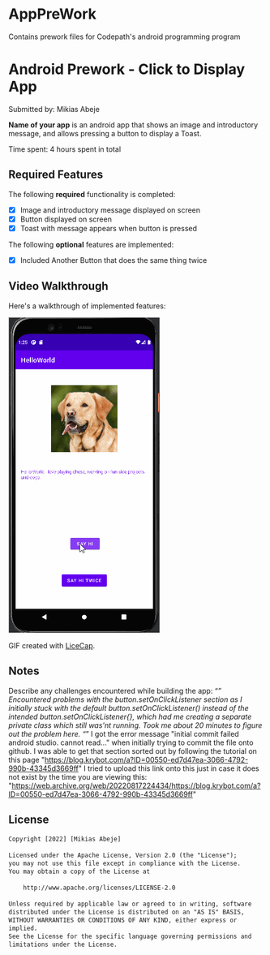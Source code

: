 # AppPreWork
Contains prework files for Codepath's android programming program
# Android Prework - Click to Display App

Submitted by: Mikias Abeje

**Name of your app** is an android app that shows an image and introductory message, and allows pressing a button to display a Toast. 

Time spent: 4 hours spent in total

## Required Features

The following **required** functionality is completed:

* [x] Image and introductory message displayed on screen
* [x] Button displayed on screen
* [x] Toast with message appears when button is pressed 

The following **optional** features are implemented:

* [x] Included Another Button that does the same thing twice

## Video Walkthrough

Here's a walkthrough of implemented features:

<img src='PreworkWalkthrough.gif' title='Video Walkthrough' width='' alt='Video Walkthrough' />

<!-- Replace this with whatever GIF tool you used! -->
GIF created with [LiceCap](http://www.cockos.com/licecap/).  
<!-- Other options include:
[Kap](https://getkap.co/) for macOS
[ScreenToGif](https://www.screentogif.com/) for Windows
[peek](https://github.com/phw/peek) for Linux. -->

## Notes

Describe any challenges encountered while building the app:
“*” Encountered problems with the button.setOnClickListener section as I initially stuck with the 
default button.setOnClickListener() instead of the intended button.setOnClickListener{}, which had me 
creating a separate private class which still was'nt running. Took me about 20 minutes to figure out 
the problem here.
“*” I got the error message "initial commit failed android studio. cannot read..." when initially 
trying to commit the file onto github. I was able to get that section sorted out by following 
the tutorial on this page "https://blog.krybot.com/a?ID=00550-ed7d47ea-3066-4792-990b-43345d3669ff"
I tried to upload this link onto this just in case it does not exist by the time you are viewing this:
"https://web.archive.org/web/20220817224434/https://blog.krybot.com/a?ID=00550-ed7d47ea-3066-4792-990b-43345d3669ff"





## License

    Copyright [2022] [Mikias Abeje]

    Licensed under the Apache License, Version 2.0 (the "License");
    you may not use this file except in compliance with the License.
    You may obtain a copy of the License at

        http://www.apache.org/licenses/LICENSE-2.0

    Unless required by applicable law or agreed to in writing, software
    distributed under the License is distributed on an "AS IS" BASIS,
    WITHOUT WARRANTIES OR CONDITIONS OF ANY KIND, either express or implied.
    See the License for the specific language governing permissions and
    limitations under the License.
